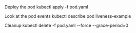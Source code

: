 Deploy the pod
    kubectl apply -f pod.yaml

Look at the pod events
    kubectl describe pod liveness-example

Cleanup
    kubectl delete -f pod.yaml --force --grace-period=0